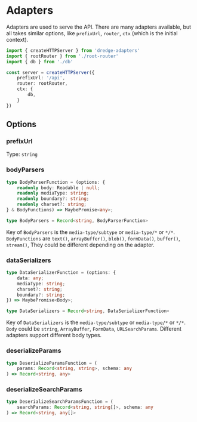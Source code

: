 # Adapters

Adapters are used to serve the API. There are many adapters available, but all takes similar options, like `prefixUrl`, `router`, `ctx` (which is the initial context).

```ts
import { createHTTPServer } from 'dredge-adapters'
import { rootRouter } from './root-router'
import { db } from './db' 

const server = createHTTPServer({
    prefixUrl: '/api',
    router: rootRouter,
    ctx: {
        db,
    }
})
```

## Options

### prefixUrl  
Type: `string`


### bodyParsers

```ts
type BodyParserFunction = (options: {
    readonly body: Readable | null;
    readonly mediaType: string;
    readonly boundary?: string;
    readonly charset?: string;
} & BodyFunctions) => MaybePromise<any>;

type BodyParsers = Record<string, BodyParserFunction>
```

Key of `BodyParsers` is the `media-type/subtype` or `media-type/*` or `*/*`. `BodyFunctions` are `text()`, `arrayBuffer()`, `blob()`, `formData()`, `buffer()`, `stream()`, They could be different depending on the adapter.


### dataSerializers

```ts
type DataSerializerFunction = (options: {
    data: any;
    mediaType: string;
    charset?: string;
    boundary?: string;
}) => MaybePromise<Body>;

type DataSerializers = Record<string, DataSerializerFunction>
```

Key of `DataSerializers` is the `media-type/subtype` or `media-type/*` or `*/*`. `Body` could be `string`, `ArrayBuffer`, `FormData`, `URLSearchParams`. Different adapters support different body types.

### deserializeParams

```ts
type DeserializeParamsFunction = (
    params: Record<string, string>, schema: any
) => Record<string, any>
```

### deserializeSearchParams

```ts
type DeserializeSearchParamsFunction = (
    searchParams: Record<string, string[]>, schema: any
) => Record<string, any[]>
```